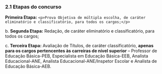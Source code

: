 <h3>2.1 Etapas do concurso</h3>


  <strong>Primeira Etapa:</strong>
    `<p>Prova Objetiva de múltipla escolha, de caráter eliminatório e classificatório, para todos os cargos;</p>`

  b. <strong>Segunda Etapa:</strong>
            Redação, de caráter eliminatório e classificatório, para todos os cargos;

c. <strong>Terceira Etapa:</strong>
            Avaliação de Títulos, de caráter classificatório, <strong>apenas para os cargos
            pertencentes às carreiras de nível superior</strong> – Professor de Educação Básica-PEB, Especialista em
            Educação Básica-EEB, Analista Educacional-ANE, Analista Educacional-ANE/Inspetor Escolar e
            Analista de Educação Básica-AEB.